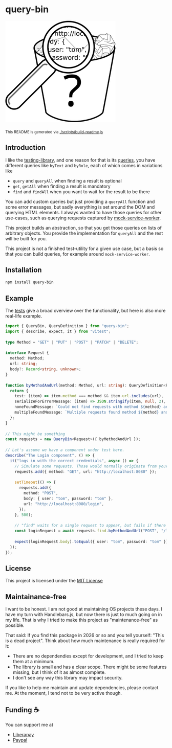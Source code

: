 # query-bin

![logo](https://raw.githubusercontent.com/nknapp/query-bin/main/artwork/query-bin.svg)

<sub>This README is generated via [./scripts/build-readme.js](./scripts/build-readme.js)</sub>

## Introduction

I like the [testing-library](https://testing-library.com/), and one reason for that is its [queries](https://testing-library.com/docs/queries/about#types-of-queries),
you have different queries like `byText` and `byRole`, each of which comes in variations like

- `query` and `queryAll` when finding a result is optional
- `get`, `getAll` when finding a result is mandatory
- `find` and `findAll` when you want to wait for the result to be there

You can add custom queries but just providing a `queryAll` function and some error messages, but sadly everything is set around the DOM and querying HTML elements.
I always wanted to have those queries for other use-cases, such as querying requests captured by [mock-service-worker](https://mswjs.io/).

This project builds an abstraction, so that you get those queries on lists of arbitrary objects. You provide the implementation for `queryAll` and
the rest will be built for you.

This project is not a finished test-utility for a given use case, but a basis so that you can build queries, for example around `mock-service-worker`.

## Installation

```bash
npm install query-bin
```

## Example

The [tests](./src/QueryBin.test.ts) give a broad overview over the functionality, but here is also more real-life
example.

```typescript
import { QueryBin, QueryDefinition } from "query-bin";
import { describe, expect, it } from "vitest";

type Method = "GET" | "PUT" | "POST" | "PATCH" | "DELETE";

interface Request {
  method: Method;
  url: string;
  body?: Record<string, unknown>;
}

function byMethodAndUrl(method: Method, url: string): QueryDefinition<Request> {
  return {
    test: (item) => item.method === method && item.url.includes(url),
    serializeForErrorMessage: (item) => JSON.stringify(item, null, 2),
    noneFoundMessage: `Could not find requests with method ${method} and URL containing ${url}.`,
    multipleFoundMessage: `Multiple requests found method ${method} and URL containing ${url}.`,
  };
}

// This might be something
const requests = new QueryBin<Request>({ byMethodAndUrl });

// Let's assume we have a component under test here.
describe("The Login component", () => {
  it("logs in with the correct credentials", async () => {
    // Simulate some requests. Those would normally originate from your component
    requests.add({ method: "GET", url: "http://localhost:8080" });

    setTimeout(() => {
      requests.add({
        method: "POST",
        body: { user: "tom", password: "tom" },
        url: "http://localhost:8080/login",
      });
    }, 500);

    // "find" waits for a single request to appear, but fails if there have been multiple requests
    const loginRequest = await requests.find.byMethodAndUrl("POST", "/login");

    expect(loginRequest.body).toEqual({ user: "tom", password: "tom" });
  });
});
```

## License

This project is licensed under the [MIT License](./LICENSE)

## Maintainance-free

I want to be honest. I am not good at maintaining OS projects these days. I have my turn with Handlebars.js, but now there is just to much going on in my life.
That is why I tried to make this project as "maintenance-free" as possible.

That said: If you find this package in 2026 or so and you tell yourself: "This is a dead project". Think about how much maintenance is really required for it:

- There are no dependendies except for development, and I tried to keep them at a minimum.
- The library is small and has a clear scope. There might be some features missing, but I think of it as almost complete.
- I don't see any way this library may impact security.

If you like to help me maintain and update dependencies, please contact me. At the moment, I tend not to be very active
though.

## Funding :coffee:

You can support me at

- [Liberapay](https://de.liberapay.com/nils.knappmeier/)
- [Paypal](https://www.paypal.com/donate/?hosted_button_id=GB656ZSAEQEXN)
